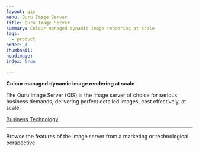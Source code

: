 ```yaml
---
layout: qis
menu: Quru Image Server
title: Quru Image Server
summary: Colour managed dynamic image rendering at scale
tags:
  - product
order: 4
thumbnail:
headimage:
index: true

---
```


**Colour managed dynamic image rendering at scale**

The Quru Image Server (QIS) is the image server of choice for serious business demands, delivering perfect detailed images, cost effectively, at scale.

  <div class="grid clearfix">
    <a href="/products/qisforbusiness.html" class="qis_type" id="qis_for_business"> Business </a>
    <a href="/products/qistechnology.html" class="qis_type" id="qis_technology"> Technology </a>
  </div>

-----

Browse the features of the image server from a marketing or technological perspective.
